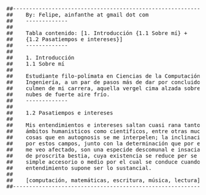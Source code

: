 
<pre>
##---------------------------------------------------------------------------##
##    By: Felipe, ainfanthe at gmail dot com
##    -------------
##    
##    Tabla contenido: [1. Introducción {1.1 Sobre mí} +
##    {1.2 Pasatiempos e intereses}]
##    -------------
##    
##    1. Introducción
##    1.1 Sobre mí
##    
##    Estudiante filo-polímata en Ciencias de la Computación e 
##    Ingeniería, a un par de pasos más de dar por concluido el
##    culmen de mi carrera, aquella vergel cima alzada sobre 
##    nubes de fuerte aire frío.    
##    -------------
##    
##    1.2 Pasatiempos e intereses
##    
##    Mis entendimientos e intereses saltan cuasi rana tanto en
##    ámbitos humanisticos como cientificos, entre otras muchas
##    cosas que en autognosis se me interpelen; la inclinación
##    por estos campos, junto con la determinación que por ellos
##    me veo afectado, son una especide descomunal e insaciable
##    de proscrita bestia, cuya existencia se reduce per se a un
##    simple accesorio o medio por el cual se conduce cuando el
##    entendimiento supone ser lo sustancial.
##    
##    [computación, matemáticas, escritura, música, lectura]
##---------------------------------------------------------------------------##
</pre>
